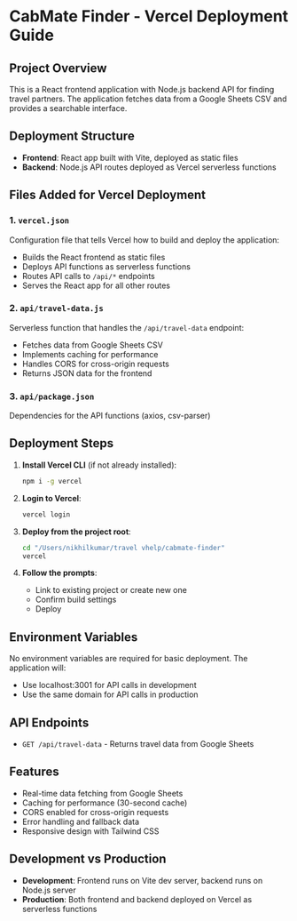# CabMate Finder - Vercel Deployment Guide

## Project Overview
This is a React frontend application with Node.js backend API for finding travel partners. The application fetches data from a Google Sheets CSV and provides a searchable interface.

## Deployment Structure
- **Frontend**: React app built with Vite, deployed as static files
- **Backend**: Node.js API routes deployed as Vercel serverless functions

## Files Added for Vercel Deployment

### 1. `vercel.json`
Configuration file that tells Vercel how to build and deploy the application:
- Builds the React frontend as static files
- Deploys API functions as serverless functions
- Routes API calls to `/api/*` endpoints
- Serves the React app for all other routes

### 2. `api/travel-data.js`
Serverless function that handles the `/api/travel-data` endpoint:
- Fetches data from Google Sheets CSV
- Implements caching for performance
- Handles CORS for cross-origin requests
- Returns JSON data for the frontend

### 3. `api/package.json`
Dependencies for the API functions (axios, csv-parser)

## Deployment Steps

1. **Install Vercel CLI** (if not already installed):
   ```bash
   npm i -g vercel
   ```

2. **Login to Vercel**:
   ```bash
   vercel login
   ```

3. **Deploy from the project root**:
   ```bash
   cd "/Users/nikhilkumar/travel vhelp/cabmate-finder"
   vercel
   ```

4. **Follow the prompts**:
   - Link to existing project or create new one
   - Confirm build settings
   - Deploy

## Environment Variables
No environment variables are required for basic deployment. The application will:
- Use localhost:3001 for API calls in development
- Use the same domain for API calls in production

## API Endpoints
- `GET /api/travel-data` - Returns travel data from Google Sheets

## Features
- Real-time data fetching from Google Sheets
- Caching for performance (30-second cache)
- CORS enabled for cross-origin requests
- Error handling and fallback data
- Responsive design with Tailwind CSS

## Development vs Production
- **Development**: Frontend runs on Vite dev server, backend runs on Node.js server
- **Production**: Both frontend and backend deployed on Vercel as serverless functions
